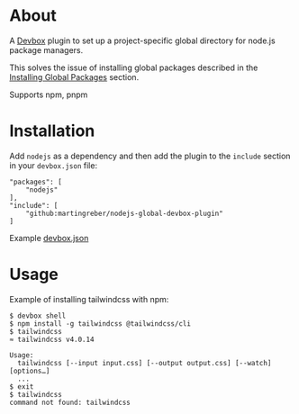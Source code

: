 # About

A [Devbox](https://www.jetify.com/docs/devbox/) plugin to set up a project-specific global directory for node.js package managers.

This solves the issue of installing global packages described in the [Installing Global Packages](https://www.jetify.com/docs/devbox/devbox_examples/languages/nodejs/#installing-global-packages) section.

Supports npm, pnpm

# Installation
Add `nodejs` as a dependency and then add the plugin to the `include` section in your `devbox.json` file:
```
"packages": [
    "nodejs"
],
"include": [
    "github:martingreber/nodejs-global-devbox-plugin"
]
```
Example [devbox.json](test/devbox.json)

# Usage
Example of installing tailwindcss with npm:
```shell
$ devbox shell
$ npm install -g tailwindcss @tailwindcss/cli
$ tailwindcss
≈ tailwindcss v4.0.14

Usage:
  tailwindcss [--input input.css] [--output output.css] [--watch] [options…]
  ...
$ exit
$ tailwindcss
command not found: tailwindcss
```